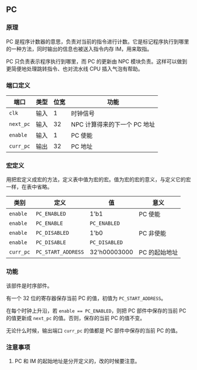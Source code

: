 ## PC

### 原理

PC 是程序计数器的意思，负责对当前的指令进行计数。它是标记程序执行到哪里的一种方法，同时输出的信息也被送入指令内存 IM，用来取指。

PC 只负责表示程序执行到哪里，而 PC 的更新由 NPC 模块负责。这样可以做到更简便地处理跳转指令、也对流水线 CPU 插入气泡有帮助。

### 端口定义

端口 | 类型 | 位宽 | 功能
--- | --- | --- | ---
`clk` | 输入 | 1 | 时钟信号
`next_pc` | 输入 | 32 | NPC 计算得来的下一个 PC 地址
`enable` | 输入 | 1 | PC 使能
`curr_pc` | 输出 | 32 | PC 地址

### 宏定义

用把宏定义成宏的方法，定义表中值为宏的宏。值为宏的宏的意义，与定义它的宏一样，在表中省略。

类别 | 定义 | 值 | 意义
--- | --- | --- | ---
`enable` | `PC_ENABLED` | 1'b1 | PC 使能
`enable` | `PC_ENABLE` | `PC_ENABLED` | 
`enable` | `PC_DISABLED` | 1'b0 | PC 非使能
`enable` | `PC_DISABLE` | `PC_DISABLED` | 
`curr_pc` | `PC_START_ADDRESS` | 32'h00003000 | PC 的起始地址

### 功能

该部件是时序部件。

有一个 32 位的寄存器保存当前 PC 的值，初值为 `PC_START_ADDRESS`。

在每个时钟上升沿，若 `enable == PC_ENABLED`，则把 PC 部件中保存的当前 PC 的值更新成 `next_pc` 的值。否则，保存的当前 PC 的值不变。

无论什么时候，输出端口 `curr_pc` 的值都是 PC 部件中保存的当前 PC 的值。

### 注意事项

1. PC 和 IM 的起始地址是分开定义的，改的时候要注意。

